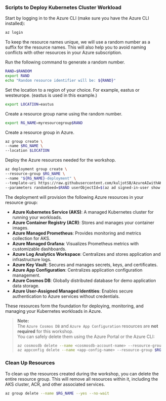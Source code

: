 ### Scripts to Deploy Kubernetes Cluster Workload

Start by logging in to the Azure CLI (make sure you have the Azure CLI installed):
```sh
az login
```

To keep the resource names unique, we will use a random number as a suffix for the resource names. This will also help you to avoid naming conflicts with other resources in your Azure subscription.

Run the following command to generate a random number.
```bash
RAND=$RANDOM
export RAND
echo "Random resource identifier will be: ${RAND}"
```

Set the location to a region of your choice. For example, eastus or westeurope. (eastus is used in this example.)
```bash
export LOCATION=eastus
```

Create a resource group name using the random number.
```bash
export RG_NAME=myresourcegroup$RAND
```

Create a resource group in Azure.
```bash
az group create \
--name $RG_NAME \
--location $LOCATION
```

Deploy the Azure resources needed for the workshop.
```bash
az deployment group create \
--resource-group $RG_NAME \
--name "${RG_NAME}-deployment" \
--template-uri https://raw.githubusercontent.com/kuljotSB/AzureAIwithAKSandACA/refs/heads/main/infra/main.json \
--parameters randomSeed=$RAND userObjectId=$(az ad signed-in-user show --query id -o tsv)
```

The deployment will provision the following Azure resources in your resource group:

- **Azure Kubernetes Service (AKS)**: A managed Kubernetes cluster for running your workloads.
- **Azure Container Registry (ACR)**: Stores and manages your container images.
- **Azure Managed Prometheus**: Provides monitoring and metrics collection for AKS.
- **Azure Managed Grafana**: Visualizes Prometheus metrics with customizable dashboards.
- **Azure Log Analytics Workspace**: Centralizes and stores application and infrastructure logs.
- **Azure Key Vault**: Secures and manages secrets, keys, and certificates.
- **Azure App Configuration**: Centralizes application configuration management.
- **Azure Cosmos DB**: Globally distributed database for demo application data storage.
- **Azure User-Assigned Managed Identities**: Enables secure authentication to Azure services without credentials.

These resources form the foundation for deploying, monitoring, and managing your Kubernetes workloads in Azure.

> **Note:**  
> The `Azure Cosmos DB` and `Azure App Configuration` resources are **not required** for this workshop.  
> You can safely delete them using the Azure Portal or the Azure CLI:
>
> ```bash
> az cosmosdb delete --name <cosmosdb-account-name> --resource-group $RG_NAME
> az appconfig delete --name <app-config-name> --resource-group $RG_NAME
> ```

### Clean Up Resources
To clean up the resources created during the workshop, you can delete the entire resource group. This will remove all resources within it, including the AKS cluster, ACR, and other associated services.
```bash
az group delete --name $RG_NAME --yes --no-wait
```

